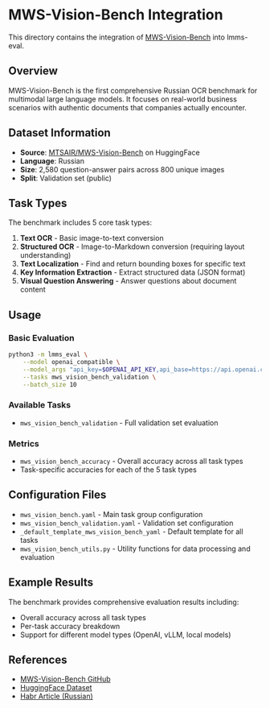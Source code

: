 # MWS-Vision-Bench Integration

This directory contains the integration of [MWS-Vision-Bench](https://github.com/mts-ai/MWS-Vision-Bench) into lmms-eval.

## Overview

MWS-Vision-Bench is the first comprehensive Russian OCR benchmark for multimodal large language models. It focuses on real-world business scenarios with authentic documents that companies actually encounter.

## Dataset Information

- **Source**: [MTSAIR/MWS-Vision-Bench](https://huggingface.co/datasets/MTSAIR/MWS-Vision-Bench) on HuggingFace
- **Language**: Russian
- **Size**: 2,580 question-answer pairs across 800 unique images
- **Split**: Validation set (public)

## Task Types

The benchmark includes 5 core task types:

1. **Text OCR** - Basic image-to-text conversion
2. **Structured OCR** - Image-to-Markdown conversion (requiring layout understanding)
3. **Text Localization** - Find and return bounding boxes for specific text
4. **Key Information Extraction** - Extract structured data (JSON format)
5. **Visual Question Answering** - Answer questions about document content

## Usage

### Basic Evaluation

```bash
python3 -m lmms_eval \
    --model openai_compatible \
    --model_args "api_key=$OPENAI_API_KEY,api_base=https://api.openai.com/v1,model_name=gpt-4o-mini" \
    --tasks mws_vision_bench_validation \
    --batch_size 10
```

### Available Tasks

- `mws_vision_bench_validation` - Full validation set evaluation

### Metrics

- `mws_vision_bench_accuracy` - Overall accuracy across all task types
- Task-specific accuracies for each of the 5 task types

## Configuration Files

- `mws_vision_bench.yaml` - Main task group configuration
- `mws_vision_bench_validation.yaml` - Validation set configuration
- `_default_template_mws_vision_bench_yaml` - Default template for all tasks
- `mws_vision_bench_utils.py` - Utility functions for data processing and evaluation

## Example Results

The benchmark provides comprehensive evaluation results including:

- Overall accuracy across all task types
- Per-task accuracy breakdown
- Support for different model types (OpenAI, vLLM, local models)

## References

- [MWS-Vision-Bench GitHub](https://github.com/mts-ai/MWS-Vision-Bench)
- [HuggingFace Dataset](https://huggingface.co/datasets/MTSAIR/MWS-Vision-Bench)
- [Habr Article (Russian)](https://habr.com/ru/companies/mts_ai/articles/953292/)
